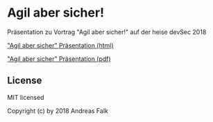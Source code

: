 # Agil aber sicher!
Präsentation zu Vortrag "Agil aber sicher!" auf der heise devSec 2018


["Agil aber sicher" Präsentation (html)](https://andifalk.github.io/agil-aber-sicher-heise-devsec-2018/presentation/index.html)


["Agil aber sicher" Präsentation (pdf)](https://github.com/andifalk/agil-aber-sicher-heise-devsec-2018/raw/master/Agil%20aber%20sicher!.pdf)


## License

MIT licensed

Copyright (c) by 2018 Andreas Falk


